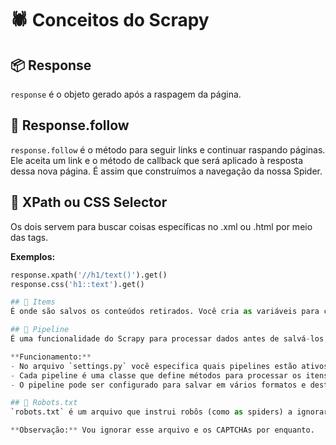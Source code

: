 # 🕷️ Conceitos do Scrapy

## 📦 Response
`response` é o objeto gerado após a raspagem da página.

## 🔗 Response.follow
`response.follow` é o método para seguir links e continuar raspando páginas. Ele aceita um link e o método de callback que será aplicado à resposta dessa nova página. É assim que construímos a navegação da nossa Spider.

## 🎯 XPath ou CSS Selector
Os dois servem para buscar coisas específicas no .xml ou .html por meio das tags.

**Exemplos:**
```python
response.xpath('//h1/text()').get()
response.css('h1::text').get()

## 📝 Items
É onde são salvos os conteúdos retirados. Você cria as variáveis para cada coisa que quer guardar. Quando for fazer o scrap, a spider vai criar uma instância da classe de item que você salvou e vai usar ela pra salvar os dados.

## 🔄 Pipeline
É uma funcionalidade do Scrapy para processar dados antes de salvá-los, seja em um banco de dados ou um arquivo .csv.

**Funcionamento:**
- No arquivo `settings.py` você especifica quais pipelines estão ativos e qual será a ordem de execução
- Cada pipeline é uma classe que define métodos para processar os itens
- O pipeline pode ser configurado para salvar em vários formatos e destinos por meio da configuração prévia ou por linha de comando direto

## 🤖 Robots.txt
`robots.txt` é um arquivo que instrui robôs (como as spiders) a ignorar certas áreas de uma página. Você pode configurar a spider para obedecê-lo habilitando o comando `ROBOTSTXT_OBEY` presente no `settings.py`.

**Observação:** Vou ignorar esse arquivo e os CAPTCHAs por enquanto.